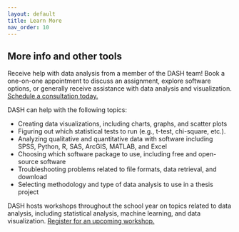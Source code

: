 ```yaml
---
layout: default
title: Learn More
nav_order: 10
---
```


## More info and other tools

Receive help with data analysis from a member of the DASH team! Book a one-on-one appointment to discuss an assignment, explore software options, or generally receive assistance with data analysis and visualization. [Schedule a consultation today.](https://library.mcmaster.ca/services/dash)
 
DASH can help with the following topics:
- Creating data visualizations, including charts, graphs, and scatter plots
- Figuring out which statistical tests to run (e.g., t-test, chi-square, etc.).
- Analyzing qualitative and quantitative data with software including SPSS, Python, R, SAS, ArcGIS, MATLAB, and Excel
- Choosing which software package to use, including free and open-source software
- Troubleshooting problems related to file formats, data retrieval, and download
- Selecting methodology and type of data analysis to use in a thesis project

DASH hosts workshops throughout the school year on topics related to data analysis, including statistical analysis, machine learning, and data visualization. [Register for an upcoming workshop.](https://libcal.mcmaster.ca/calendar/scds?cid=7565&t=g&d=0000-00-00&cal=7565&ct=33831&inc=0)
